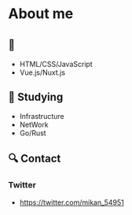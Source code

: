 About me
===

## :closed_book:　 
- HTML/CSS/JavaScript
- Vue.js/Nuxt.js

:dart: Studying
---
- Infrastructure
- NetWork
- Go/Rust

:mag: Contact
---
### Twitter
- https://twitter.com/mikan_54951

